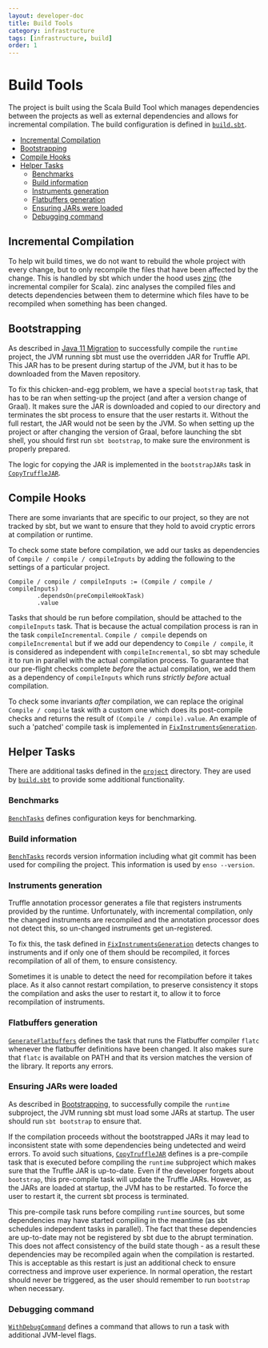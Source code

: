 ```yaml
---
layout: developer-doc
title: Build Tools
category: infrastructure
tags: [infrastructure, build]
order: 1
---
```


# Build Tools
The project is built using the Scala Build Tool which manages dependencies
between the projects as well as external dependencies and allows for incremental
compilation. The build configuration is defined in
[`build.sbt`](../../build.sbt).

<!-- MarkdownTOC levels="2,3" autolink="true" -->

- [Incremental Compilation](#incremental-compilation)
- [Bootstrapping](#bootstrapping)
- [Compile Hooks](#compile-hooks)
- [Helper Tasks](#helper-tasks)
  - [Benchmarks](#benchmarks)
  - [Build information](#build-information)
  - [Instruments generation](#instruments-generation)
  - [Flatbuffers generation](#flatbuffers-generation)
  - [Ensuring JARs were loaded](#ensuring-jars-were-loaded)
  - [Debugging command](#debugging-command)

<!-- /MarkdownTOC -->

## Incremental Compilation
To help wit build times, we do not want to rebuild the whole project with every
change, but to only recompile the files that have been affected by the change.
This is handled by sbt which under the hood uses
[zinc](https://github.com/sbt/zinc) (the incremental compiler for Scala). zinc
analyses the compiled files and detects dependencies between them to determine
which files have to be recompiled when something has been changed.

## Bootstrapping
As described in [Java 11 Migration](./java-11.md#illegalaccesserror) to
successfully compile the `runtime` project, the JVM running sbt must use the
overridden JAR for Truffle API. This JAR has to be present during startup of the
JVM, but it has to be downloaded from the Maven repository.

To fix this chicken-and-egg problem, we have a special `bootstrap` task, that
has to be ran when setting-up the project (and after a version change of Graal).
It makes sure the JAR is downloaded and copied to our directory and terminates
the sbt process to ensure that the user restarts it. Without the full restart,
the JAR would not be seen by the JVM. So when setting up the project or after
changing the version of Graal, before launching the sbt shell, you should first
run `sbt bootstrap`, to make sure the environment is properly prepared.

The logic for copying the JAR is implemented in the `bootstrapJARs` task in
[`CopyTruffleJAR`](../../project/CopyTruffleJAR.scala).

## Compile Hooks
There are some invariants that are specific to our project, so they are not
tracked by sbt, but we want to ensure that they hold to avoid cryptic errors at
compilation or runtime.

To check some state before compilation, we add our tasks as dependencies of
`Compile / compile / compileInputs` by adding the following to the settings of a
particular project.

```
Compile / compile / compileInputs := (Compile / compile / compileInputs)
        .dependsOn(preCompileHookTask)
        .value
```

Tasks that should be run before compilation, should be attached to the
`compileInputs` task. That is because the actual compilation process is ran in
the task `compileIncremental`. `Compile / compile` depends on
`compileIncremental` but if we add our dependency to `Compile / compile`, it is
considered as independent with `compileIncremental`, so sbt may schedule it to
run in parallel with the actual compilation process. To guarantee that our
pre-flight checks complete *before* the actual compilation, we add them as a
dependency of `compileInputs` which runs *strictly before* actual compilation.

To check some invariants *after* compilation, we can replace the original
`Compile / compile` task with a custom one which does its post-compile checks
and returns the result of `(Compile / compile).value`. An example of such a
'patched' compile task is implemented in
[`FixInstrumentsGeneration`](../../project/FixInstrumentsGeneration.scala).

## Helper Tasks
There are additional tasks defined in the [`project`](../../project) directory.
They are used by [`build.sbt`](../../build.sbt) to provide some additional
functionality.

### Benchmarks
[`BenchTasks`](../../project/BenchTasks.scala) defines configuration keys for
benchmarking.

### Build information
[`BenchTasks`](../../project/BuildInfo.scala) records version information
including what git commit has been used for compiling the project. This
information is used by `enso --version`.

### Instruments generation
Truffle annotation processor generates a file that registers instruments
provided by the runtime. Unfortunately, with incremental compilation, only the
changed instruments are recompiled and the annotation processor does not detect
this, so un-changed instruments get un-registered.

To fix this, the task defined in
[`FixInstrumentsGeneration`](../../project/FixInstrumentsGeneration.scala)
detects changes to instruments and if only one of them should be recompiled, it
forces recompilation of all of them, to ensure consistency.

Sometimes it is unable to detect the need for recompilation before it takes
place. As it also cannot restart compilation, to preserve consistency it stops
the compilation and asks the user to restart it, to allow it to force
recompilation of instruments.

### Flatbuffers generation
[`GenerateFlatbuffers`](../../project/GenerateFlatbuffers.scala) defines the
task that runs the Flatbuffer compiler `flatc` whenever the flatbuffer
definitions have been changed. It also makes sure that `flatc` is available on
PATH and that its version matches the version of the library. It reports any
errors.

### Ensuring JARs were loaded
As described in [Bootstrapping](#bootstrapping), to successfully compile the
`runtime` subproject, the JVM running sbt must load some JARs at startup. The
user should run `sbt bootstrap` to ensure that.

If the compilation proceeds without the bootstrapped JARs it may lead to
inconsistent state with some dependencies being undetected and weird errors. To
avoid such situations, [`CopyTruffleJAR`](../../project/CopyTruffleJAR.scala)
defines is a pre-compile task that is executed before compiling the `runtime` 
subproject which makes sure that the Truffle JAR is up-to-date. Even if the
developer forgets about `bootstrap`, this pre-compile task will update the
Truffle JARs. However, as the JARs are loaded at startup, the JVM has to be
restarted. To force the user to restart it, the current sbt process is
terminated.

This pre-compile task runs before compiling `runtime` sources, but some
dependencies may have started compiling in the meantime (as sbt schedules
independent tasks in parallel). The fact that these dependencies are up-to-date
may not be registered by sbt due to the abrupt termination. This does not affect
consistency of the build state though - as a result these dependencies may be
recompiled again when the compilation is restarted. This is acceptable as this
restart is just an additional check to ensure correctness and improve user
experience. In normal operation, the restart should never be triggered, as the
user should remember to run `bootstrap` when necessary.

### Debugging command
[`WithDebugCommand`](../../project/WithDebugCommand.scala) defines a command
that allows to run a task with additional JVM-level flags.